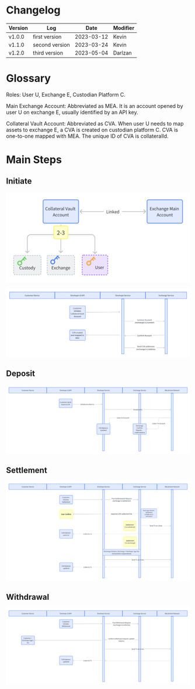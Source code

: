 # Changelog

| Version | Log           | Date       | Modifier |
| ---- | ------------- | ---------- | ------ |
| v1.0.0 | first version | 2023-03-12 | Kevin  |
| v1.1.0 | second version| 2023-03-24 | Kevin  |
| v1.2.0 | third version | 2023-05-04 | Darlzan  |


# Glossary

Roles: User U, Exchange E, Custodian Platform C.

Main Exchange Account: Abbreviated as MEA. It is an account opened by user U on exchange E, usually identified by an API key.

Collateral Vault Account: Abbreviated as CVA. When user U needs to map assets to exchange E, a CVA is created on custodian platform C. CVA is one-to-one mapped with MEA. The unique ID of CVA is collateralId.


# Main Steps

## Initiate

![](./images/setup_cva_share.png)

![](./images/setup_seq.png)

## Deposit

![](./images/deposit.png)

## Settlement

![](./images/settlement.png)

## Withdrawal

![](./images/withdraw.png)
